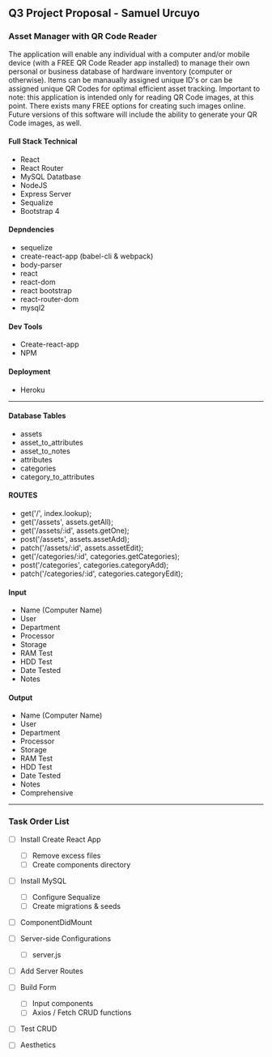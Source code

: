 ## Q3 Project Proposal - Samuel Urcuyo

### Asset Manager with QR Code Reader
The application will enable any individual with a computer and/or mobile device (with a FREE QR Code Reader app installed) to manage their own personal or business database of hardware inventory (computer or otherwise).  Items can be manaually assigned unique ID's or  can be assigned unique QR Codes for optimal efficient asset tracking. Important to note:  this application is intended only for reading QR Code images, at this point.  There exists many FREE options for creating such images online. Future versions of this software will include the ability to generate your QR Code images, as well.

#### Full Stack Technical 

+ React
+ React Router
+ MySQL Datatbase
+ NodeJS 
+ Express Server
+ Sequalize
+ Bootstrap 4

#### Depndencies
+ sequelize
+ create-react-app (babel-cli & webpack)
+ body-parser
+ react
+ react-dom
+ react bootstrap
+ react-router-dom
+ mysql2

#### Dev Tools
+ Create-react-app
+ NPM

#### Deployment
+ Heroku 

------------

#### Database Tables
+ assets
+ asset_to_attributes
+ asset_to_notes
+ attributes
+ categories
+ category_to_attributes

#### ROUTES
+ get('/', index.lookup);
+ get('/assets', assets.getAll);
+ get('/assets/:id', assets.getOne);
+ post('/assets', assets.assetAdd);
+ patch('/assets/:id', assets.assetEdit);
+ get('/categories/:id', categories.getCategories);
+ post('/categories', categories.categoryAdd);
+ patch('/categories/:id', categories.categoryEdit);


#### Input
+ Name (Computer Name)
+ User
+ Department
+ Processor
+ Storage
+ RAM Test
+ HDD Test
+ Date Tested
+ Notes


#### Output
+ Name (Computer Name)
+ User
+ Department
+ Processor
+ Storage
+ RAM Test
+ HDD Test
+ Date Tested
+ Notes
+ Comprehensive


------------



### Task Order List

- [ ] Install Create React App
    - [ ] Remove excess files
    - [ ] Create components directory
- [ ] Install MySQL
    - [ ] Configure Sequalize 
    - [ ] Create migrations & seeds
- [ ]  ComponentDidMount 
- [ ]  Server-side Configurations
    - [ ] server.js
- [ ] Add Server Routes
- [ ] Build Form
	- [ ] Input components
	- [ ] Axios / Fetch CRUD functions
- [ ] Test CRUD
- [ ] Aesthetics

